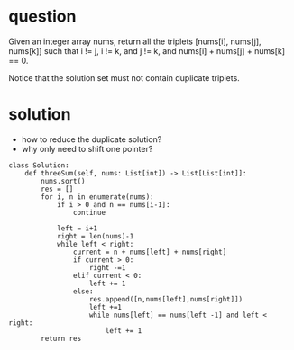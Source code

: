 # question
Given an integer array nums, return all the triplets [nums[i], nums[j], nums[k]] such that i != j, i != k, and j != k, and nums[i] + nums[j] + nums[k] == 0.

Notice that the solution set must not contain duplicate triplets.

# solution #
- how to reduce the duplicate solution?
- why only need to shift one pointer?

```
class Solution:
    def threeSum(self, nums: List[int]) -> List[List[int]]:
        nums.sort()
        res = []
        for i, n in enumerate(nums):
            if i > 0 and n == nums[i-1]:
                continue
            
            left = i+1
            right = len(nums)-1
            while left < right:
                current = n + nums[left] + nums[right]
                if current > 0:
                    right -=1
                elif current < 0:
                    left += 1
                else: 
                    res.append([n,nums[left],nums[right]])
                    left +=1
                    while nums[left] == nums[left -1] and left < right:
                        left += 1
        return res

```

